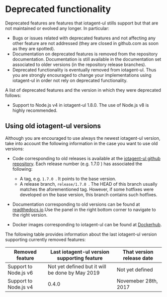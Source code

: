 # Deprecated functionality

Deprecated features are features that iotagent-ul stills support but that are
not maintained or evolved any longer. In particular:

-   Bugs or issues related with deprecated features and not affecting
    any other feature are not addressed (they are closed in github.com
    as soon as they are spotted).
-   Documentation on deprecated features is removed from the repository documentation.
    Documentation is still available in the documentation set associated to older versions
    (in the repository release branches).
-   Deprecated functionality is eventually removed from iotagent-ul. Thus you
    are strongly encouraged to change your implementations using iotagent-ul
    in order not rely on deprecated functionality.

A list of deprecated features and the version in which they were deprecated follows:

* Support to Node.js v4 in iotagent-ul 1.8.0. The use of Node.js v8 is highly recommended.

## Using old iotagent-ul versions

Although you are encouraged to use always the newest iotagent-ul version, take into account the following
information in the case you want to use old versions:

* Code corresponding to old releases is available at the [iotagent-ul github repository](https://github.com/telefonicaid/iotagent-ul). Each release number
  (e.g. 1.7.0 ) has associated the following:
	* A tag, e.g. `1.7.0 `. It points to the base version.
	* A release branch, `release/1.7.0 `. The HEAD of this branch usually matches the aforementioned tag. However, if some
    hotfixes were developed on the base version, this branch contains such hotfixes.
* Documentation corresponding to old versions can be found at [readthedocs.io](https://fiware-iotagent-ul.readthedocs.io).Use the panel in the right bottom corner to navigate to the right version.
    
* Docker images corresponding to iotagent-ul can be found at [Dockerhub](https://hub.docker.com/r/fiware/iotagent-ul/tags/).

The following table provides information about the last iotagent-ul version supporting currently removed features:

| **Removed feature**                                                        | **Last iotagent-ul version supporting feature** | **That version release date**   |
|----------------------------------------------------------------------------|-------------------------------------------|---------------------------------|
| Support to Node.js v6                    | Not yet defined but it will be done by May 2019                 | Not yet defined                  
| Support to Node.js v4                    | 0.4.0                           | Novemeber 28th, 2017             |
